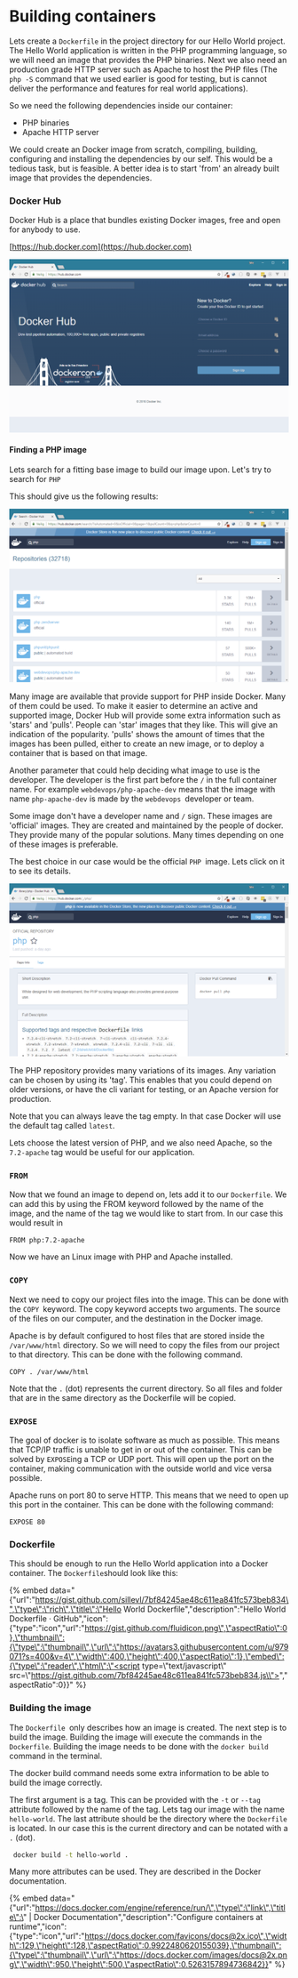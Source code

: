 # Building containers

Lets create a `Dockerfile` in the project directory for our Hello World project. The Hello World application is written in the PHP programming language, so we will need an image that provides the PHP binaries. Next we also need an production grade HTTP server such as Apache to host the PHP files \(The `php -S` command that we used earlier is good for testing, but is cannot deliver the performance and features for real world applications\).

So we need the following dependencies inside our container:

* PHP binaries
* Apache HTTP server

We could create an Docker image from scratch, compiling, building, configuring and installing the dependencies by our self. This would be a tedious task, but is feasible. A better idea is to start 'from' an already built image that provides the dependencies. 

### Docker Hub

Docker Hub is a place that bundles existing Docker images, free and open for anybody to use. 

[https://hub.docker.com](https://hub.docker.com)

![Docker Hub website](.gitbook/assets/docker-hub.png)

#### Finding a PHP image

Lets search for a fitting base image to build our image upon. Let's try to search for `PHP`

This should give us the following results:

![](.gitbook/assets/docker-hub-search-php.png)

Many image are available that provide support for PHP inside Docker. Many of them could be used. To make it easier to determine an active and supported image, Docker Hub will provide some extra information such as 'stars' and 'pulls'. People can 'star' images that they like. This will give an indication of the popularity. 'pulls' shows the amount of times that the images has been pulled, either to create an new image, or to deploy a container that is based on that image.

Another parameter that could help deciding what image to use is the developer. The developer is the first part before the `/` in the full container name. For example `webdevops/php-apache-dev` means that the image with name `php-apache-dev` is made by the `webdevops `developer or team.

Some image don't have a developer name and `/` sign. These images are 'official' images. They are created and maintained by the people of docker. They provide many of the popular solutions. Many times depending on one of these images is preferable. 

The best choice in our case would be the official `PHP `image. Lets click on it to see its details.

![Details for the official PHP image](.gitbook/assets/docker-hub-php-image.png)

The PHP repository provides many variations of its images. Any variation can be chosen by using its 'tag'. This enables that you could depend on older versions, or have the cli variant for testing, or an Apache version for production. 

Note that you can always leave the tag empty. In that case Docker will use the default tag called `latest`.

Lets choose the latest version of PHP, and we also need Apache, so the `7.2-apache` tag would be useful for our application.

### `FROM`

Now that we found an image to depend on, lets add it to our `Dockerfile`. We can add this by using the FROM keyword followed by the name of the image, and the name of the tag we would like to start from. In our case this would result in 

```text
FROM php:7.2-apache
```

Now we have an Linux image with PHP and Apache installed.

### `COPY`

Next we need to copy our project files into the image. This can be done with the `COPY `keyword. The copy keyword accepts two arguments. The source of the files on our computer, and the destination in the Docker image.

Apache is by default configured to host files that are stored inside the `/var/www/html` directory. So we will need to copy the files from our project to that directory. This can be done with the following command.

```text
COPY . /var/www/html
```

Note that the `.` \(dot\) represents the current directory. So all files and folder that are in the same directory as the Dockerfile will be copied.

### `EXPOSE`

The goal of docker is to isolate software as much as possible. This means that TCP/IP traffic is unable to get in or out of the container. This can be solved by `EXPOSE`ing a TCP or UDP port. This will open up the port on the container, making communication with the outside world and vice versa possible.

Apache runs on port 80 to serve HTTP. This means that we need to open up this port in the container. This can be done with the following command:

```text
EXPOSE 80
```



### Dockerfile

This should be enough to run the Hello World application into a Docker container. The `Dockerfile`should look like this:

{% embed data="{\"url\":\"https://gist.github.com/sillevl/7bf84245ae48c611ea841fc573beb834\",\"type\":\"rich\",\"title\":\"Hello World Dockerfile\",\"description\":\"Hello World Dockerfile · GitHub\",\"icon\":{\"type\":\"icon\",\"url\":\"https://gist.github.com/fluidicon.png\",\"aspectRatio\":0},\"thumbnail\":{\"type\":\"thumbnail\",\"url\":\"https://avatars3.githubusercontent.com/u/979071?s=400&v=4\",\"width\":400,\"height\":400,\"aspectRatio\":1},\"embed\":{\"type\":\"reader\",\"html\":\"<script type=\\"text/javascript\\" src=\\"https://gist.github.com/7bf84245ae48c611ea841fc573beb834.js\\"></script>\",\"aspectRatio\":0}}" %}

### Building the image

The `Dockerfile `only describes how an image is created. The next step is to build the image. Building the image will execute the commands in the `Dockerfile`.  Building the image needs to be done with the `docker build` command in the terminal.

The docker build command needs some extra information to be able to build the image correctly.

The first argument is a tag. This can be provided with the `-t` or `--tag` attribute followed by the name of the tag. Lets tag our image with the name `hello-world`. The last attribute should be the directory where the `Dockerfile `is located. In our case this is the current directory and can be notated with a `.` \(dot\).

```bash
 docker build -t hello-world .
```

Many more attributes can be used. They are described in the Docker documentation.

{% embed data="{\"url\":\"https://docs.docker.com/engine/reference/run/\",\"type\":\"link\",\"title\":\" \| Docker Documentation\",\"description\":\"Configure containers at runtime\",\"icon\":{\"type\":\"icon\",\"url\":\"https://docs.docker.com/favicons/docs@2x.ico\",\"width\":129,\"height\":128,\"aspectRatio\":0.9922480620155039},\"thumbnail\":{\"type\":\"thumbnail\",\"url\":\"https://docs.docker.com/images/docs@2x.png\",\"width\":950,\"height\":500,\"aspectRatio\":0.5263157894736842}}" %}





